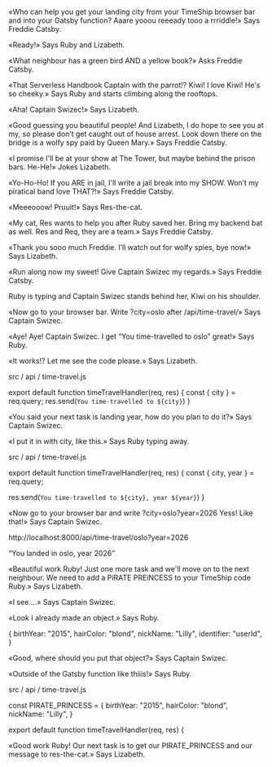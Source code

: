 

«Who can help you get your landing city from your TimeShip browser bar and into your Gatsby function? Aaare yooou reeeady tooo a rrriddle!» Says Freddie Catsby.

«Ready!» Says Ruby and Lizabeth.

«What neighbour has a green bird AND a yellow book?» Asks Freddie Catsby.

«That Serverless Handbook Captain with the parrot!? Kiwi! I love Kiwi! He's so cheeky.» Says Ruby and starts climbing along the rooftops.

«Aha! Captain Swizec!» Says Lizabeth.

«Good guessing you beautiful people! And Lizabeth, I do hope to see you at my, so please don’t get caught out of house arrest. Look down there on the bridge is a wolfy spy paid by Queen Mary.» Says Freddie Catsby.

«I promise I'll be at your show at The Tower, but maybe behind the prison bars. He-He!» Jokes Lizabeth.

«Yo-Ho-Ho! If you ARE in jail, I'll write a jail break into my SHOW. Won’t my piratical band love THAT?!» Says Freddie Catsby.

«Meeeooow! Pruuit!» Says Res-the-cat.

«My cat, Res wants to help you after Ruby saved her. Bring my backend bat as well. Res and Req, they are a team.» Says Freddie Catsby.

«Thank you sooo much Freddie. I’ll watch out for wolfy spies, bye now!» Says Lizabeth.

«Run along now my sweet! Give Captain Swizec my regards.» Says Freddie Catsby.

Ruby is typing and Captain Swizec stands behind her, Kiwi on his shoulder.

«Now go to your browser bar. Write ?city=oslo after /api/time-travel/» Says Captain Swizec.

«Aye! Aye! Captain Swizec. I get “You time-travelled to oslo” great!» Says Ruby.

«It works!? Let me see the code please.» Says Lizabeth.



src / api / time-travel.js

export default function timeTravelHandler(req, res) {
 const { city } = req.query;
 res.send(`You time-travelled to ${city}`)
}


«You said your next task is landing year, how do you plan to do it?» Says Captain Swizec.

«I put it in with city, like this.» Says Ruby typing away.



src / api / time-travel.js

export default function timeTravelHandler(req, res) {
 const { city, year } = req.query;

 res.send(`You time-travelled to ${city}, year ${year}`)
}


«Now go to your browser bar and write ?city=oslo?year=2026 Yess! Like that!» Says Captain Swizec.


http://localhost:8000/api/time-travel/oslo?year=2026

“You landed in oslo, year 2026”

«Beautiful work Ruby! Just one more task and we'll move on to the next neighbour. We need to add a PiRATE PREiNCESS to your TimeShip code Ruby.» Says Lizabeth.

«I see....» Says Captain Swizec.

«Look I already made an object.» Says Ruby.


{
 birthYear: "2015",
 hairColor: "blond",
 nickName: "Lilly",
 identifier: "userId",
}



«Good, where should you put that object?» Says Captain Swizec.

«Outside of the Gatsby function like thiiis!» Says Ruby.


src / api / time-travel.js

const PIRATE_PRINCESS = {
 birthYear: "2015",
 hairColor: "blond",
 nickName: "Lilly",
}

export default function timeTravelHandler(req, res) {


«Good work Ruby! Our next task is to get our PIRATE_PRINCESS and our message to  res-the-cat.» Says Lizabeth.
